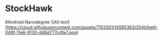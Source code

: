 # StockHawk

#Android Nanodegree
![Alt text] (https://cloud.githubusercontent.com/assets/7153301/14585363/204b1ee6-048f-11e6-9130-d46d777c4fe7.png)
